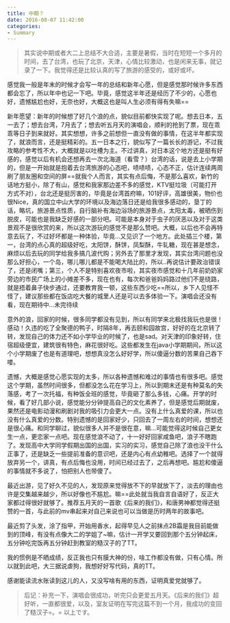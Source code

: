 ```yaml
---
title: 中期？
date: 2016-08-07 11:42:00
categories:
- Summary
---
```


> 其实说中期或者大二上总结不大合适，主要是暑假，当时在短短一个多月的时间，去了台湾，也玩了北京，天津，心情比较激动，也是闲来无事，就记录了一下。我觉得还是比较认真的写了旅游的感受的，或好或坏。

感觉我一般是年末的时候才会写一年的总结和新年心愿，但是感觉那时候许多东西都会忘了，所以年中也记一下吧。毕竟，感觉这半年还是经历了不少的，心愿也好，遗憾尴尬也好，无奈也好，大概这也是叫人生必须有得有失嘛==

新年愿望：新年的时候想了好几个浪的点，貌似目前都快实现了呢。想去日本，五一去了；想去台湾，7月去了；想去听五月天的演唱会，顺利的抢到了票，现在乖乖等日子到来就好。其实想想，许多之前想但一直没有做的事情，在这半年都实现了，就浪而言，还是挺精彩的。五一日本之行，貌似写了一篇长长的游记，不过我攻略的参考性不大，大概就是以吐槽为主。不过讲真，对日本这个地方还是挺有好感的，感觉以后有机会还想再去一次北海道（看雪？）台湾的话，说是去上小学期的，但是一开始就是抱着去台湾旅游的心态吧，啧啧啧，心态不正，估计连续两周刷了朋友圈和空间的屏==就我个人而言，其实有点后悔，不是那么喜欢，新竹的话地方挺小，除了有山，感觉和我家那边差不多的感觉，KTV挺垃圾（可能打开方式不对），台北还是挺厉害的，毕竟是台湾首府嘛，101好评，高雄很美，物价也很Nice，真的国立中山大学的环境以及海边落日还是给我很多感动的，垦丁的话，略坑，旅游景点性质，自行脑补有海边浴场的旅游景点，太阳太毒，被晒伤到脱皮，可能也是我缺乏好感的一部分吧。可能是本身对于虫子的厌恶以及对于这类景观不是很欣赏的来，所以这次游玩的感觉不是那么赞吧。大概，以后也不会再特意去玩了，不过好坏都是一种体验，毕竟...又见识了一个地方。此处插三个楼，第一，台湾的点心真的超级好吃，太阳饼，酥饼，凤梨酥，牛轧糖，现在甚是想念，麻烦以后去玩的同学给我多搞几波代购；另外去了那里才发现，其实台湾问题也没那么好担心，一个岛，哪儿哪儿都是不能喝大陆比的，所以..再说估计要政治错误了，还是闭嘴；第三，个人不是特别喜欢夜市啦，其实夜市感觉和十几年前奶奶家旁边的市民广场上的小摊差不多，现在也有，每次和爸爸妈妈路过他们不是绕路，就是捂着鼻子快步通过，还要教育我一顿，这些东西少吃==所以，乡下人见怪不怪了，建议那些都在饭店吃大餐的城里人还是可以去多体验一下。演唱会还没有看，现在期待中...未完待续

意外的浪，回家的时候，很多同学都没有见到，所以有同学来北极找我玩也是很！感动！久违的吃了全聚德的鸭子，时隔8年，再去颐和园故宫，好好的在北京转了转，发现自己的体力还不如小学毕业的时候了，也是sad。对天津的印象好转，住宿超级便宜，建筑很有特色，麻花很好吃。这些都发生在java小学期期间，所以这个小学期废了也是有道理吧，想想真没怎么好好学，所以傻逼分数的苦果自己吞下喽。

遗憾，大概是感觉心愿实现的太多，所以各种遗憾和难过的事情也有很多吧。感觉这个学期，虽然时间很多，但都没怎么花在学习上，所以到期末还是有种莫名的失落感，考了一次托福，有种饭全班的感觉，毕竟砸了那么多钱，心痛。开学的时候，看了好几部小说，感觉能分分钟提高自己的文化素养了，但是感觉后期就废，果然还是电影动漫和刷剧对我的吸引力会更大一点。没有上什么真爱的课，所以也没有什么真爱的分数。特别遗憾的是回家好少，只回去了一周左右的时间，想想还是很心痛。和同学聊过，貌似很多人并不是很在意，嘛...可能觉得这时候自己更女生一点，更恋家一点吧。现在感觉浪不动了，十一好好回家咸鱼吧，浪子不瞎跑了。发现高中大学同学假期出国的出国，实习的实习，感觉自己除了浪也没干什么正事了，还是缺乏一些提前准备的意识吧，还是内心有点幼稚吧。选择了一个就得放弃另一个，讲真，有点后悔也没用，时间已经过去了，之后再想吧。尴尬和傻逼的事情就不多说了，怕把别人也带傻了。

最近出游，见了好久不见的人，发现原来觉得放不下的早就放下了，淡去的理由也许是交集越来越少，所以好像也不尴尬。嘛==此处就当我自言自语好了，反正大家都过得很好就够了。推荐五月天的一首歌《后来的我们》，和唐男神都觉得还挺赞的一首，与此前的mv串起来对自己来说也可以当做是历时两年的故事吧。

最近剪了头发，涂了指甲，开始用香水，起得早见人之前抹点2B霜是我目前能做到的顶峰，有没有点像大二的学姐了~嘛，估计一开学又要回到那个五分钟起床，五分钟吃完饭再五分钟赶到教室的糙汉子的了TT。

我的惯例是不晒成绩，反正我也只有膜大神的份，啥工作都没有做，只有心情。所以就到此吧，大三据说虐狗，我想好好写代码，真的TT。

感谢能读流水账读到这儿的人，又没写啥有用的东西，证明真爱党就够了。 

> 后记：补充一下，演唱会很成功，听完只会更爱五月天。《后来的我们》超好听，一直都很爱，以及，室友证明在写完这篇不到一个月，我成功的变回了糙汉子=。= 以上です。
